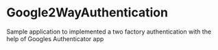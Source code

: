 # Google2WayAuthentication

Sample application to implemented a two factory authentication with the help of Googles Authenticator app
